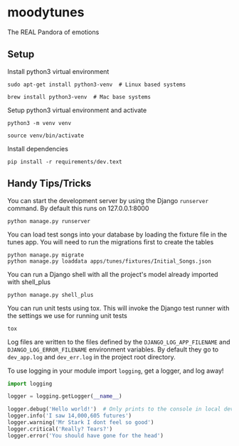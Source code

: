 # moodytunes
The REAL Pandora of emotions

## Setup
Install python3 virtual environment

`sudo apt-get install python3-venv  # Linux based systems`

`brew install python3-venv  # Mac base systems`

Setup python3 virtual environment and activate

`python3 -m venv venv`

`source venv/bin/activate`

Install dependencies

`pip install -r requirements/dev.text`


## Handy Tips/Tricks
You can start the development server by using the Django `runserver` command. By default this runs on 127.0.0.1:8000

`python manage.py runserver`

You can load test songs into your database by loading the fixture file in the tunes app.
You will need to run the migrations first to create the tables

```
python manage.py migrate
python manage.py loaddata apps/tunes/fixtures/Initial_Songs.json
```

You can run a Django shell with all the project's model already imported with shell_plus

`python manage.py shell_plus`

You can run unit tests using tox. This will invoke the Django test runner with the settings we use for running unit tests

`tox`

Log files are written to the files defined by the `DJANGO_LOG_APP_FILENAME` and `DJANGO_LOG_ERROR_FILENAME` environment variables.
By default they go to `dev_app.log` and `dev_err.log` in the project root directory.

To use logging in your module import `logging`, get a logger, and log away!
```python
import logging

logger = logging.getLogger(__name__)

logger.debug('Hello world!')  # Only prints to the console in local development
logger.info('I saw 14,000,605 futures')
logger.warning('Mr Stark I dont feel so good')
logger.critical('Really? Tears?')
logger.error('You should have gone for the head')
```
